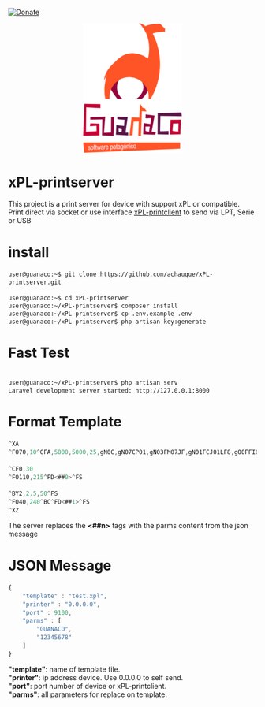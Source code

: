 [![Donate](https://img.shields.io/badge/Donate-PayPal-green.svg)](https://www.paypal.com/cgi-bin/webscr?cmd=_s-xclick&hosted_button_id=PQVMD5AQAPM48&source=url)

<p align="center"><img src="https://raw.githubusercontent.com/achauque/xPL-printserver/master/public/imgs/logo.png" width="200"></p>

# xPL-printserver

This project is a print server for device with support xPL or compatible.\
Print direct via socket or use interface [xPL-printclient](https://github.com/achauque/xPL-client) to send via LPT, Serie or USB

# install

```console
user@guanaco:~$ git clone https://github.com/achauque/xPL-printserver.git

user@guanaco:~$ cd xPL-printserver
user@guanaco:~/xPL-printserver$ composer install
user@guanaco:~/xPL-printserver$ cp .env.example .env
user@guanaco:~/xPL-printserver$ php artisan key:generate
```


# Fast Test

```console

user@guanaco:~/xPL-printserver$ php artisan serv
Laravel development server started: http://127.0.0.1:8000

```

# Format Template

```js
^XA
^FO70,10^GFA,5000,5000,25,gN0C,gN07CP01,gN03FM07JF,gN01FCJ01LF8,gO0FFI03MFC,gO07F801NFE,gO03FC0PF,gO03FF3PF8,gO01SFC,gP0SFE,gP07SF,gP07SF8,gP03SFC,gP01SFE,gQ0TF,:gQ07SF,:gQ03SF,gQ01SF,:gR0SF,gR0QFC,gR07NF,gR07LFC,gR03KF8,gR03JFC,gR01JF,:gR01JF8,gS0JF8,gS0JFC,gS07IFC,gS07IFE,:gS03JF,::gS03JF8,gS01JF8,gS01JFC,:gT0JFE,::gT0KF,:gT07JF8,::gT07JFC,::gT03JFE,:::gT03KF,::gT03KF8,:::gT03KFC,:::gT03KFE,::::gT03LF,::::gT03LF8,gH01FP03LF8,g01KF8M03LF8,Y01MFCL07LF8,Y0OFCK07LF8,X03PF8J07LF8,W01QFEJ07LF8,W07RF8I07LFC,W0TFI07LFC,V03TF800MFC,V07TFE00MFC,U01VF80MFC,U03VFC0MFC,U0XF0MFC,T01XFDMFC,T03gLFC,T0gMFC,S01gMFE,S03gMFE,S07gMFE,S0gNFE,R01gNFE,R03gNFE,R07gNFE,R0gOFE,Q01gOFE,Q03gOFE,Q07gOFE,Q0gPFE,P01gPFE,P03gPFE,P07gPFE,P0gQFE,O01gQFE,O03gQFE,O07gQFE,O0gRFE,N01gRFE,N03gRFE,:N07gRFE,N0gSFE,M01gSFE,:M03gSFC,M07gSFC,:M0gTFC,L01gTFC,:L03gTFC,:L07gTFC,:L0gUF8,:K01gUF8,::K03gUF8,:K03gUF,K07BgTF,:K077gTF,K077RFJ01WF,K0E7PFEM0UFE,K0E7PFN01TFE,K0CPFCO07SFE,K0COFEQ0SFE,K08OF8Q07RFE,K08OFR01RFC,K01NFES07QFC,K01NFCS03QFC,K01NFCT0QFC,K01NF8T07PF8,K01NF8T03PF8,K03NFV0PF8,:K03NFV07OF,K03MFEV07OF,:K03MFEV03NFE,K07MFCV03NFE,:K07MFCV03NFC,K07MFCV01NFC,:K07MFCV01NF8,::K07MFCV01NF,::K07MFCV01MFE,::K07MFCV03MFC,K07IFBIFCV03MFC,K07IF9IFCV03MF8,K07IF1IFCV03MF8,K07IF0IFEV07FFDJF8,K07IF07FFEV07FFDJF,K07FFE07FFEV0IF9JF,K07FFE03IFV0IF8IFE,K07FFE01IFU01IF0IFE,K07FFE01IFU01IF0IFC,K07FFE00IF8T03FFE0IFC,K07FFC007FF8T03FFC0IF8,K07FFC007FFCT07FFC07FF8,K07FFC003FFCT0IF807FF,K07FFC001FFES01IF007FF,K07FFC001IFS01IF007FE,K07FFCI0IFS03FFE007FE,K07FFCI07FF8R07FFC007FC,K03FFCI03FFCR0IF8007FC,K03FFCI03FFEQ01IFI07F8,K03FFCI01FFEQ03FFEI07F8,K03FFCJ0IFQ07FFCI07F,K03FFCJ07FF8P0IF8I07F,K03FFCJ03FFCO03IFJ07E,K01FFCJ03IFO07FFEJ07C,^FS

^CF0,30
^FO110,215^FD<##0>^FS

^BY2,2.5,50^FS
^FO40,240^BC^FD<##1>^FS
^XZ
```
The server replaces the <strong><##n></strong> tags with the parms content from the json message


# JSON Message

```js
{
    "template" : "test.xpl",
    "printer" : "0.0.0.0",
    "port" : 9100,
    "parms" : [
        "GUANACO",
        "12345678"
    ]
}
```
<strong>"template"</strong>: name of template file.\
<strong>"printer"</strong>: ip address device. Use 0.0.0.0 to self send.\
<strong>"port"</strong>: port number of device or xPL-printclient.\
<strong>"parms"</strong>: all parameters for replace on template.